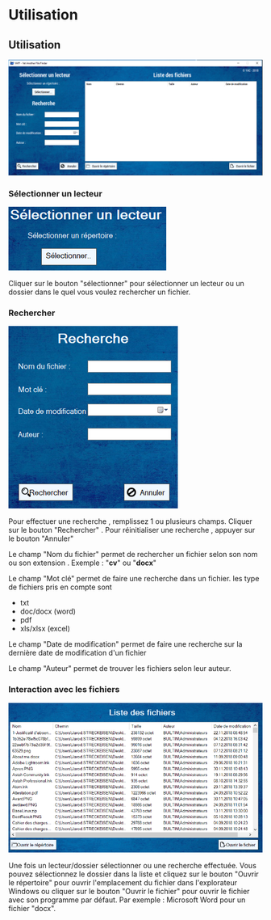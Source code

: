 # Utilisation

## Utilisation

![](../.gitbook/assets/copy.PNG)

### Sélectionner un lecteur

![](../.gitbook/assets/lecteur.PNG)

Cliquer sur le bouton "sélectionner" pour sélectionner un lecteur ou un dossier dans le quel vous voulez rechercher un fichier.

### Rechercher

![](../.gitbook/assets/recherche.PNG)

Pour effectuer une recherche , remplissez 1 ou plusieurs champs. Cliquer sur le bouton "Rechercher" . Pour réinitialiser une recherche , appuyer sur le bouton "Annuler"

Le champ "Nom du fichier" permet de rechercher un fichier selon son nom ou son extension .  Exemple : "**cv**" ou "**docx**" 

Le champ "Mot clé" permet de faire une recherche dans un fichier. les type de fichiers pris en compte sont 

* txt
* doc/docx \(word\)
* pdf
* xls/xlsx \(excel\)

Le champ "Date de modification" permet de faire une recherche sur la dernière date de modification d'un fichier

Le champ "Auteur" permet de trouver les fichiers selon leur auteur.

### Interaction avec les fichiers

![](../.gitbook/assets/affichage.PNG)

Une fois un lecteur/dossier sélectionner ou une recherche effectuée. Vous pouvez sélectionnez le dossier dans la liste et cliquez sur le bouton "Ouvrir le répertoire" pour ouvrir l'emplacement du fichier dans l'explorateur Windows ou cliquer sur le bouton "Ouvrir le fichier" pour ouvrir le fichier avec son programme par défaut. Par exemple : Microsoft Word pour un fichier "docx".



